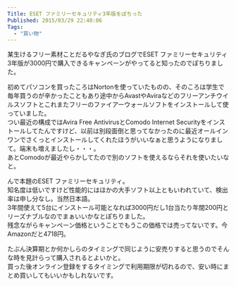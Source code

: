 ```yaml
---
Title: ESET ファミリーセキュリティ3年版をぽちった
Published: 2015/03/29 22:40:06
Tags:
  - "買い物"
---
```

<?# OEmbed "http://daruyanagi.jp/entry/2015/03/29/003852" /?>

某生けるフリー素材ことだるやなぎ氏のブログでESET ファミリーセキュリティ3年版が3000円で購入できるキャンペーンがやってると知ったのでぽちりました。  

初めてパソコンを買ったころはNortonを使っていたものの、そのころは学生で毎年買うのが辛かったこともあり途中からAvastやAviraなどのフリーアンチウイルスソフトとこれまたフリーのファイアーウォールソフトをインストールして使っていました。  
つい最近の構成ではAvira Free AntivirusとComodo Internet Securityをインストールしてたんですけど、以前は別段面倒と思ってなかったのに最近オールインワンでさくっとインストールしてくれたほうがいいなぁと思うようになりまして。端末も増えましたし・・・。  
あとComodoが最近やらかしてたので別のソフトを使えるならそれを使いたいなと。  

んで本題のESET ファミリーセキュリティ。  
知名度は低いですけど性能的にはほかの大手ソフト以上ともいわれていて、検出率は申し分なし。当然日本語。  
3年間使えて5台にインストール可能となれば3000円だし1台当たり年間200円とリーズナブルなのでまぁいいかなとぽちりました。  
残念ながらキャンペーン価格ということでもうこの価格では売ってないです。今Amazonだと4718円。  
<?# AmazonAffiliate B00H6Y6OO4 /?>

たぶん決算期とか何かしらのタイミングで同じように安売りすると思うのでそんな時を見計らって購入されるとよいかと。  
買った後オンライン登録をするタイミングで利用期限が切れるので、安い時にまとめ買いしてもいいかもしれないです。
